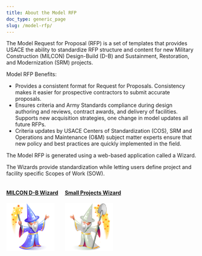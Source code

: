 ```yaml
---
title: About the Model RFP
doc_type: generic_page
slug: /model-rfp/
---
```


The Model Request for Proposal (RFP) is a set of templates that provides USACE the ability to standardize RFP structure and content for new Military Construction (MILCON) Design-Build (D-B) and Sustainment, Restoration, and Modernization (SRM) projects.

Model RFP Benefits:

- Provides a consistent format for Request for Proposals.
  Consistency makes it easier for prospective contractors to submit accurate proposals.
- Ensures criteria and Army Standards compliance during design authoring and reviews, contract awards, and delivery of facilities.
  Supports new acquisition strategies, one change in model updates all future RFPs.
- Criteria updates by USACE Centers of Standardization (COS), SRM and Operations and Maintenance (O&M) subject matter experts ensure that new policy and best practices are quickly implemented in the field.

The Model RFP is generated using a web-based application called a Wizard.

The Wizards provide standardization while letting users define project and facility specific Scopes of Work (SOW).

<div style="width: 100%">
    <div style="width: 30%; display: inline-block">
        <a href="https://rfpwizard.mrsi.erdc.dren.mil/wizards/mbpw/Client/MTApp.application?v=1001">
            <h4>MILCON D-B Wizard</h4>
            <div style="width: 128px; display: inline-block">
            <img src="./mbp-wizard-256x256.png"/>
            </div>
        </a>
    </div>
    <div style="width: 30%; display: inline-block">
        <a href="https://rfpwizard.mrsi.erdc.dren.mil/wizards/srmw/Client/CirceApp.application?v=1001">
            <h4>Small Projects Wizard</h4>
            <div style="width: 128px; display: inline-block">
            <img src="./srm-wizard-256x256.png"/>
            </div>
        </a>
    </div>
</div>
